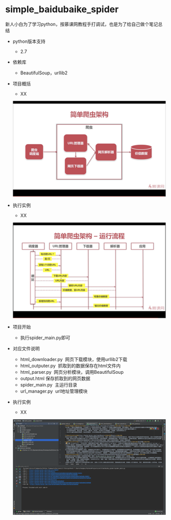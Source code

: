 # simple_baidubaike_spider
新人小白为了学习python，按慕课网教程手打调试，也是为了给自己做个笔记总结

* python版本支持
  * 2.7

* 依赖库
  * BeautifulSoup，urllib2

* 项目概括
  * XX
  
  ![image](https://github.com/KissAngeles/simple_baidubaike_spider/blob/master/%E6%95%B4%E4%BD%93%E7%BB%93%E6%9E%84.png)
  
* 执行实例
  * XX
  
  ![image](https://github.com/KissAngeles/simple_baidubaike_spider/blob/master/%E6%80%9D%E8%B7%AF%E5%9B%BE.png)
  
* 项目开始
  * 执行spider_main.py即可

* 对应文件说明
  * html_downloader.py  网页下载模块，使用urllib2下载
  * html_outputer.py  抓取到的数据保存在html文件内
  * html_parser.py  网页分析模块，调用BeautifulSoup
  * output.html 保存抓取到的网页数据
  * spider_main.py  主运行目录
  * url_manager.py  url地址管理模块

* 执行实例
  * XX
  
  ![image](https://github.com/KissAngeles/simple_baidubaike_spider/blob/master/test.png)
